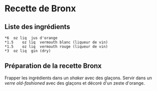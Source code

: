 # Recette de Bronx

## Liste des ingrédients
	*6	oz liq	jus d'orange
	*1.5	oz liq	vermouth blanc (liqueur de vin)
	*1.5	oz liq	vermouth rouge (liqueur de vin)
	*3	oz liq	gin (dry)

## Préparation de la recette Bronx

Frapper les ingrédients dans un *shaker* avec des glaçons.
Servir dans un *verre old-fashioned* avec des glaçons et décoré d'un zeste d'orange.
